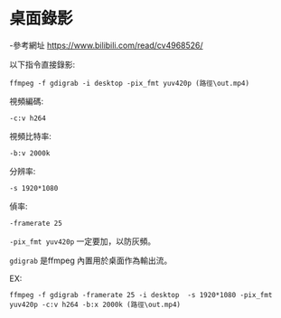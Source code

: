 # 桌面錄影

-參考網址  https://www.bilibili.com/read/cv4968526/

以下指令直接錄影:

    ffmpeg -f gdigrab -i desktop -pix_fmt yuv420p (路徑\out.mp4)
    
視頻編碼:
   
    -c:v h264
    
視頻比特率:

    -b:v 2000k
    
分辨率:   

    -s 1920*1080
  
偵率:

    -framerate 25

`-pix_fmt yuv420p` 一定要加，以防灰頻。

`gdigrab` 是ffmpeg 內置用於桌面作為輸出流。


EX:

    ffmpeg -f gdigrab -framerate 25 -i desktop  -s 1920*1080 -pix_fmt yuv420p -c:v h264 -b:x 2000k (路徑\out.mp4)
